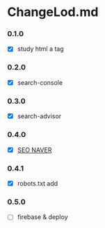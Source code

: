 # ChangeLod.md

### 0.1.0
- [x] study html a tag

### 0.2.0
- [x] search-console

### 0.3.0
- [x] search-advisor

### 0.4.0
- [x] [SEO NAVER](https://github.com/CoffeerLatte/CoffeerLatte.github.io/issues/6)

### 0.4.1
- [x] robots.txt add 

### 0.5.0
- [ ] firebase & deploy  

